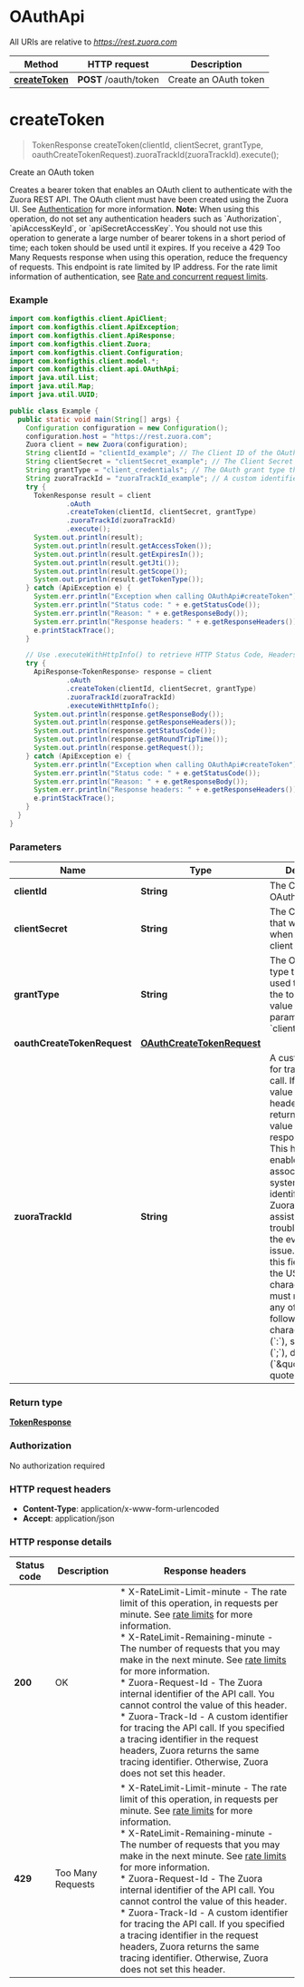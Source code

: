 # OAuthApi

All URIs are relative to *https://rest.zuora.com*

| Method | HTTP request | Description |
|------------- | ------------- | -------------|
| [**createToken**](OAuthApi.md#createToken) | **POST** /oauth/token | Create an OAuth token |


<a name="createToken"></a>
# **createToken**
> TokenResponse createToken(clientId, clientSecret, grantType, oauthCreateTokenRequest).zuoraTrackId(zuoraTrackId).execute();

Create an OAuth token

Creates a bearer token that enables an OAuth client to authenticate with the Zuora REST API. The OAuth client must have been created using the Zuora UI. See [Authentication](https://developer.zuora.com/rest-api/general-concepts/authentication/) for more information.  **Note:** When using this operation, do not set any authentication headers such as &#x60;Authorization&#x60;, &#x60;apiAccessKeyId&#x60;, or &#x60;apiSecretAccessKey&#x60;.  You should not use this operation to generate a large number of bearer tokens in a short period of time; each token should be used until it expires. If you receive a 429 Too Many Requests response when using this operation, reduce the frequency of requests. This endpoint is rate limited by IP address.  For the rate limit information of authentication, see [Rate and concurrent request limits](https://developer.zuora.com/rest-api/general-concepts/rate-concurrency-limits/). 

### Example
```java
import com.konfigthis.client.ApiClient;
import com.konfigthis.client.ApiException;
import com.konfigthis.client.ApiResponse;
import com.konfigthis.client.Zuora;
import com.konfigthis.client.Configuration;
import com.konfigthis.client.model.*;
import com.konfigthis.client.api.OAuthApi;
import java.util.List;
import java.util.Map;
import java.util.UUID;

public class Example {
  public static void main(String[] args) {
    Configuration configuration = new Configuration();
    configuration.host = "https://rest.zuora.com";
    Zuora client = new Zuora(configuration);
    String clientId = "clientId_example"; // The Client ID of the OAuth client. 
    String clientSecret = "clientSecret_example"; // The Client Secret that was displayed when the OAuth client was created. 
    String grantType = "client_credentials"; // The OAuth grant type that will be used to generate the token. The value of this parameter must be `client_credentials`. 
    String zuoraTrackId = "zuoraTrackId_example"; // A custom identifier for tracing the API call. If you set a value for this header, Zuora returns the same value in the response headers. This header enables you to associate your system process identifiers with Zuora API calls, to assist with troubleshooting in the event of an issue.  The value of this field must use the US-ASCII character set and must not include any of the following characters: colon (`:`), semicolon (`;`), double quote (`\"`), and quote (`'`). 
    try {
      TokenResponse result = client
              .oAuth
              .createToken(clientId, clientSecret, grantType)
              .zuoraTrackId(zuoraTrackId)
              .execute();
      System.out.println(result);
      System.out.println(result.getAccessToken());
      System.out.println(result.getExpiresIn());
      System.out.println(result.getJti());
      System.out.println(result.getScope());
      System.out.println(result.getTokenType());
    } catch (ApiException e) {
      System.err.println("Exception when calling OAuthApi#createToken");
      System.err.println("Status code: " + e.getStatusCode());
      System.err.println("Reason: " + e.getResponseBody());
      System.err.println("Response headers: " + e.getResponseHeaders());
      e.printStackTrace();
    }

    // Use .executeWithHttpInfo() to retrieve HTTP Status Code, Headers and Request
    try {
      ApiResponse<TokenResponse> response = client
              .oAuth
              .createToken(clientId, clientSecret, grantType)
              .zuoraTrackId(zuoraTrackId)
              .executeWithHttpInfo();
      System.out.println(response.getResponseBody());
      System.out.println(response.getResponseHeaders());
      System.out.println(response.getStatusCode());
      System.out.println(response.getRoundTripTime());
      System.out.println(response.getRequest());
    } catch (ApiException e) {
      System.err.println("Exception when calling OAuthApi#createToken");
      System.err.println("Status code: " + e.getStatusCode());
      System.err.println("Reason: " + e.getResponseBody());
      System.err.println("Response headers: " + e.getResponseHeaders());
      e.printStackTrace();
    }
  }
}

```

### Parameters

| Name | Type | Description  | Notes |
|------------- | ------------- | ------------- | -------------|
| **clientId** | **String**| The Client ID of the OAuth client.  | |
| **clientSecret** | **String**| The Client Secret that was displayed when the OAuth client was created.  | |
| **grantType** | **String**| The OAuth grant type that will be used to generate the token. The value of this parameter must be &#x60;client_credentials&#x60;.  | [enum: client_credentials] |
| **oauthCreateTokenRequest** | [**OAuthCreateTokenRequest**](OAuthCreateTokenRequest.md)|  | |
| **zuoraTrackId** | **String**| A custom identifier for tracing the API call. If you set a value for this header, Zuora returns the same value in the response headers. This header enables you to associate your system process identifiers with Zuora API calls, to assist with troubleshooting in the event of an issue.  The value of this field must use the US-ASCII character set and must not include any of the following characters: colon (&#x60;:&#x60;), semicolon (&#x60;;&#x60;), double quote (&#x60;\&quot;&#x60;), and quote (&#x60;&#39;&#x60;).  | [optional] |

### Return type

[**TokenResponse**](TokenResponse.md)

### Authorization

No authorization required

### HTTP request headers

 - **Content-Type**: application/x-www-form-urlencoded
 - **Accept**: application/json

### HTTP response details
| Status code | Description | Response headers |
|-------------|-------------|------------------|
| **200** | OK |  * X-RateLimit-Limit-minute - The rate limit of this operation, in requests per minute. See [rate limits](https://knowledgecenter.zuora.com/BB_Introducing_Z_Business/Policies/Concurrent_Request_Limits#Rate_limits) for more information.  <br>  * X-RateLimit-Remaining-minute - The number of requests that you may make in the next minute. See [rate limits](https://knowledgecenter.zuora.com/BB_Introducing_Z_Business/Policies/Concurrent_Request_Limits#Rate_limits) for more information.  <br>  * Zuora-Request-Id - The Zuora internal identifier of the API call. You cannot control the value of this header.  <br>  * Zuora-Track-Id - A custom identifier for tracing the API call. If you specified a tracing identifier in the request headers, Zuora returns the same tracing identifier. Otherwise, Zuora does not set this header.  <br>  |
| **429** | Too Many Requests |  * X-RateLimit-Limit-minute - The rate limit of this operation, in requests per minute. See [rate limits](https://knowledgecenter.zuora.com/BB_Introducing_Z_Business/Policies/Concurrent_Request_Limits#Rate_limits) for more information.  <br>  * X-RateLimit-Remaining-minute - The number of requests that you may make in the next minute. See [rate limits](https://knowledgecenter.zuora.com/BB_Introducing_Z_Business/Policies/Concurrent_Request_Limits#Rate_limits) for more information.  <br>  * Zuora-Request-Id - The Zuora internal identifier of the API call. You cannot control the value of this header.  <br>  * Zuora-Track-Id - A custom identifier for tracing the API call. If you specified a tracing identifier in the request headers, Zuora returns the same tracing identifier. Otherwise, Zuora does not set this header.  <br>  |

